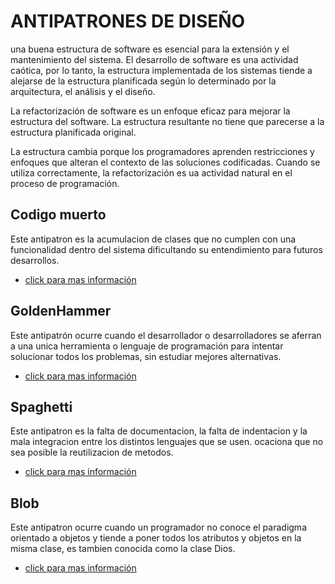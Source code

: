 # **ANTIPATRONES DE DISEÑO**

una buena estructura de software es esencial para la extensión y el mantenimiento del sistema. El desarrollo de software es una actividad caótica, por lo tanto, la estructura implementada de los sistemas tiende a alejarse de la estructura planificada según lo determinado por la arquitectura, el análisis y el diseño.

La refactorización de software es un enfoque eficaz para mejorar la estructura del software. La estructura resultante no tiene que parecerse a la estructura planificada original.

La estructura cambia porque los programadores aprenden restricciones y enfoques que alteran el contexto de las soluciones codificadas. Cuando se utiliza correctamente, la refactorización es ua actividad natural en el proceso de programación.

## **Codigo muerto**

Este antipatron es la acumulacion de clases que no cumplen con una funcionalidad dentro del sistema dificultando su entendimiento para futuros desarrollos.

- [click para mas información](CodigoMuerto.md)

## **GoldenHammer**

Este antipatrón ocurre cuando el desarrollador o desarrolladores se aferran a una unica herramienta o lenguaje de programación para intentar solucionar todos los problemas, sin estudiar mejores alternativas.

- [click para mas información](GoldenHammer.md)

## **Spaghetti**

Este antipatron es la falta de documentacion, la falta de indentacion y la mala integracion entre los distintos lenguajes que se usen. ocaciona que no sea posible la reutilizacion de metodos.

- [click para mas información](Spaghetti.md)

## **Blob**

Este antipatron ocurre cuando un programador no conoce el paradigma orientado a objetos y tiende a poner todos los atributos y objetos en la misma clase, es tambien conocida como la clase Dios.

- [click para mas información](Blob/GOTA.md)